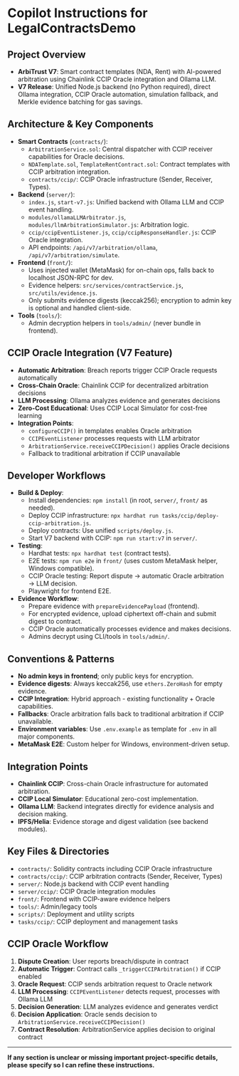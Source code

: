 # Copilot Instructions for LegalContractsDemo

## Project Overview
- **ArbiTrust V7**: Smart contract templates (NDA, Rent) with AI-powered arbitration using Chainlink CCIP Oracle integration and Ollama LLM.
- **V7 Release**: Unified Node.js backend (no Python required), direct Ollama integration, CCIP Oracle automation, simulation fallback, and Merkle evidence batching for gas savings.

## Architecture & Key Components
- **Smart Contracts** (`contracts/`):
  - `ArbitrationService.sol`: Central dispatcher with CCIP receiver capabilities for Oracle decisions.
  - `NDATemplate.sol`, `TemplateRentContract.sol`: Contract templates with CCIP arbitration integration.
  - `contracts/ccip/`: CCIP Oracle infrastructure (Sender, Receiver, Types).
- **Backend** (`server/`):
  - `index.js`, `start-v7.js`: Unified backend with Ollama LLM and CCIP event handling.
  - `modules/ollamaLLMArbitrator.js`, `modules/llmArbitrationSimulator.js`: Arbitration logic.
  - `ccip/ccipEventListener.js`, `ccip/ccipResponseHandler.js`: CCIP Oracle integration.
  - API endpoints: `/api/v7/arbitration/ollama`, `/api/v7/arbitration/simulate`.
- **Frontend** (`front/`):
  - Uses injected wallet (MetaMask) for on-chain ops, falls back to localhost JSON-RPC for dev.
  - Evidence helpers: `src/services/contractService.js`, `src/utils/evidence.js`.
  - Only submits evidence digests (keccak256); encryption to admin key is optional and handled client-side.
- **Tools** (`tools/`):
  - Admin decryption helpers in `tools/admin/` (never bundle in frontend).

## CCIP Oracle Integration (V7 Feature)
- **Automatic Arbitration**: Breach reports trigger CCIP Oracle requests automatically
- **Cross-Chain Oracle**: Chainlink CCIP for decentralized arbitration decisions
- **LLM Processing**: Ollama analyzes evidence and generates decisions
- **Zero-Cost Educational**: Uses CCIP Local Simulator for cost-free learning
- **Integration Points**:
  - `configureCCIP()` in templates enables Oracle arbitration
  - `CCIPEventListener` processes requests with LLM arbitrator
  - `ArbitrationService.receiveCCIPDecision()` applies Oracle decisions
  - Fallback to traditional arbitration if CCIP unavailable

## Developer Workflows
- **Build & Deploy**:
  - Install dependencies: `npm install` (in root, `server/`, `front/` as needed).
  - Deploy CCIP infrastructure: `npx hardhat run tasks/ccip/deploy-ccip-arbitration.js`.
  - Deploy contracts: Use unified `scripts/deploy.js`.
  - Start V7 backend with CCIP: `npm run start:v7` in `server/`.
- **Testing**:
  - Hardhat tests: `npx hardhat test` (contract tests).
  - E2E tests: `npm run e2e` in `front/` (uses custom MetaMask helper, Windows compatible).
  - CCIP Oracle testing: Report dispute → automatic Oracle arbitration → LLM decision.
  - Playwright for frontend E2E.
- **Evidence Workflow**:
  - Prepare evidence with `prepareEvidencePayload` (frontend).
  - For encrypted evidence, upload ciphertext off-chain and submit digest to contract.
  - CCIP Oracle automatically processes evidence and makes decisions.
  - Admins decrypt using CLI/tools in `tools/admin/`.

## Conventions & Patterns
- **No admin keys in frontend**; only public keys for encryption.
- **Evidence digests**: Always keccak256, use `ethers.ZeroHash` for empty evidence.
- **CCIP Integration**: Hybrid approach - existing functionality + Oracle capabilities.
- **Fallbacks**: Oracle arbitration falls back to traditional arbitration if CCIP unavailable.
- **Environment variables**: Use `.env.example` as template for `.env` in all major components.
- **MetaMask E2E**: Custom helper for Windows, environment-driven setup.

## Integration Points
- **Chainlink CCIP**: Cross-chain Oracle infrastructure for automated arbitration.
- **CCIP Local Simulator**: Educational zero-cost implementation.
- **Ollama LLM**: Backend integrates directly for evidence analysis and decision making.
- **IPFS/Helia**: Evidence storage and digest validation (see backend modules).

## Key Files & Directories
- `contracts/`: Solidity contracts including CCIP Oracle infrastructure
- `contracts/ccip/`: CCIP arbitration contracts (Sender, Receiver, Types)
- `server/`: Node.js backend with CCIP event handling
- `server/ccip/`: CCIP Oracle integration modules
- `front/`: Frontend with CCIP-aware evidence helpers
- `tools/`: Admin/legacy tools
- `scripts/`: Deployment and utility scripts
- `tasks/ccip/`: CCIP deployment and management tasks

## CCIP Oracle Workflow
1. **Dispute Creation**: User reports breach/dispute in contract
2. **Automatic Trigger**: Contract calls `_triggerCCIPArbitration()` if CCIP enabled
3. **Oracle Request**: CCIP sends arbitration request to Oracle network
4. **LLM Processing**: `CCIPEventListener` detects request, processes with Ollama LLM
5. **Decision Generation**: LLM analyzes evidence and generates verdict
6. **Decision Application**: Oracle sends decision to `ArbitrationService.receiveCCIPDecision()`
7. **Contract Resolution**: ArbitrationService applies decision to original contract

---

**If any section is unclear or missing important project-specific details, please specify so I can refine these instructions.**
